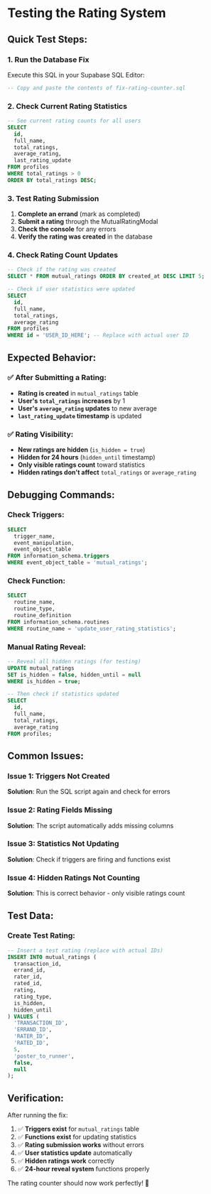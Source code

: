 # Testing the Rating System

## Quick Test Steps:

### 1. Run the Database Fix
Execute this SQL in your Supabase SQL Editor:
```sql
-- Copy and paste the contents of fix-rating-counter.sql
```

### 2. Check Current Rating Statistics
```sql
-- See current rating counts for all users
SELECT 
  id, 
  full_name, 
  total_ratings, 
  average_rating, 
  last_rating_update 
FROM profiles 
WHERE total_ratings > 0 
ORDER BY total_ratings DESC;
```

### 3. Test Rating Submission
1. **Complete an errand** (mark as completed)
2. **Submit a rating** through the MutualRatingModal
3. **Check the console** for any errors
4. **Verify the rating was created** in the database

### 4. Check Rating Count Updates
```sql
-- Check if the rating was created
SELECT * FROM mutual_ratings ORDER BY created_at DESC LIMIT 5;

-- Check if user statistics were updated
SELECT 
  id, 
  full_name, 
  total_ratings, 
  average_rating 
FROM profiles 
WHERE id = 'USER_ID_HERE'; -- Replace with actual user ID
```

## Expected Behavior:

### ✅ After Submitting a Rating:
- **Rating is created** in `mutual_ratings` table
- **User's `total_ratings` increases** by 1
- **User's `average_rating` updates** to new average
- **`last_rating_update` timestamp** is updated

### ✅ Rating Visibility:
- **New ratings are hidden** (`is_hidden = true`)
- **Hidden for 24 hours** (`hidden_until` timestamp)
- **Only visible ratings count** toward statistics
- **Hidden ratings don't affect** `total_ratings` or `average_rating`

## Debugging Commands:

### Check Triggers:
```sql
SELECT 
  trigger_name,
  event_manipulation,
  event_object_table
FROM information_schema.triggers 
WHERE event_object_table = 'mutual_ratings';
```

### Check Function:
```sql
SELECT 
  routine_name,
  routine_type,
  routine_definition
FROM information_schema.routines 
WHERE routine_name = 'update_user_rating_statistics';
```

### Manual Rating Reveal:
```sql
-- Reveal all hidden ratings (for testing)
UPDATE mutual_ratings 
SET is_hidden = false, hidden_until = null 
WHERE is_hidden = true;

-- Then check if statistics updated
SELECT 
  id, 
  full_name, 
  total_ratings, 
  average_rating 
FROM profiles;
```

## Common Issues:

### Issue 1: Triggers Not Created
**Solution**: Run the SQL script again and check for errors

### Issue 2: Rating Fields Missing
**Solution**: The script automatically adds missing columns

### Issue 3: Statistics Not Updating
**Solution**: Check if triggers are firing and functions exist

### Issue 4: Hidden Ratings Not Counting
**Solution**: This is correct behavior - only visible ratings count

## Test Data:

### Create Test Rating:
```sql
-- Insert a test rating (replace with actual IDs)
INSERT INTO mutual_ratings (
  transaction_id,
  errand_id,
  rater_id,
  rated_id,
  rating,
  rating_type,
  is_hidden,
  hidden_until
) VALUES (
  'TRANSACTION_ID',
  'ERRAND_ID', 
  'RATER_ID',
  'RATED_ID',
  5,
  'poster_to_runner',
  false,
  null
);
```

## Verification:

After running the fix:
1. ✅ **Triggers exist** for `mutual_ratings` table
2. ✅ **Functions exist** for updating statistics
3. ✅ **Rating submission works** without errors
4. ✅ **User statistics update** automatically
5. ✅ **Hidden ratings work** correctly
6. ✅ **24-hour reveal system** functions properly

The rating counter should now work perfectly! 🎯
